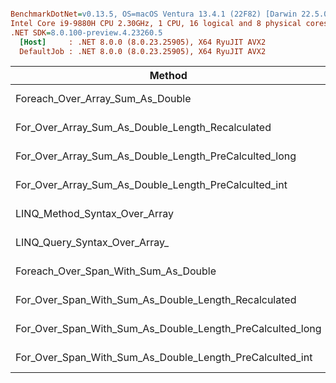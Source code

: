 ``` ini

BenchmarkDotNet=v0.13.5, OS=macOS Ventura 13.4.1 (22F82) [Darwin 22.5.0]
Intel Core i9-9880H CPU 2.30GHz, 1 CPU, 16 logical and 8 physical cores
.NET SDK=8.0.100-preview.4.23260.5
  [Host]     : .NET 8.0.0 (8.0.23.25905), X64 RyuJIT AVX2
  DefaultJob : .NET 8.0.0 (8.0.23.25905), X64 RyuJIT AVX2


```
|                                                    Method |      Mean |     Error |    StdDev |
|---------------------------------------------------------- |----------:|----------:|----------:|
|                          Foreach_Over_Array_Sum_As_Double |  5.117 ns | 0.0559 ns | 0.0467 ns |
|          For_Over_Array_Sum_As_Double_Length_Recalculated |  6.220 ns | 0.0798 ns | 0.0708 ns |
|     For_Over_Array_Sum_As_Double_Length_PreCalculted_long |  8.025 ns | 0.0947 ns | 0.0739 ns |
|      For_Over_Array_Sum_As_Double_Length_PreCalculted_int |  6.033 ns | 0.0686 ns | 0.0535 ns |
|                             LINQ_Method_Syntax_Over_Array |  5.205 ns | 0.0393 ns | 0.0328 ns |
|                             LINQ_Query_Syntax_Over_Array_ | 91.563 ns | 0.5235 ns | 0.4641 ns |
|                      Foreach_Over_Span_With_Sum_As_Double |  5.289 ns | 0.0607 ns | 0.0507 ns |
|      For_Over_Span_With_Sum_As_Double_Length_Recalculated |  5.309 ns | 0.0915 ns | 0.0764 ns |
| For_Over_Span_With_Sum_As_Double_Length_PreCalculted_long |  6.457 ns | 0.1397 ns | 0.1958 ns |
|  For_Over_Span_With_Sum_As_Double_Length_PreCalculted_int |  5.983 ns | 0.1415 ns | 0.1390 ns |
